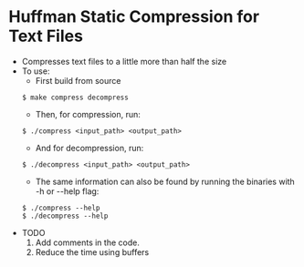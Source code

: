 # Huffman Static Compression for Text Files

- Compresses text files to a little more than half the size
- To use:
  - First build from source
  ```
  $ make compress decompress
  ```
  - Then, for compression, run:
  ```
  $ ./compress <input_path> <output_path>
  ```
  - And for decompression, run:
  ```
  $ ./decompress <input_path> <output_path>
  ```
  - The same information can also be found by running the binaries with -h or --help flag:
  ```
  $ ./compress --help
  $ ./decompress --help
  ```
- TODO
  1.  Add comments in the code.
  2.  Reduce the time using buffers
